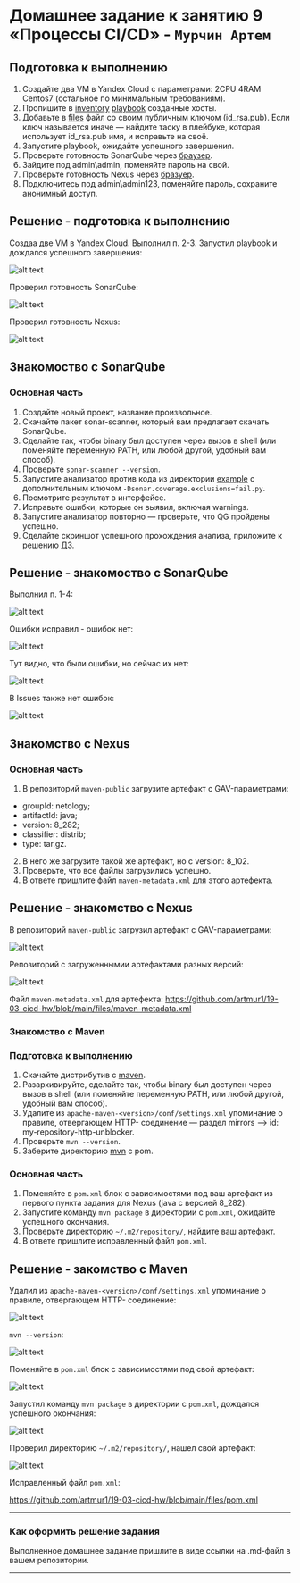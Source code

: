 # Домашнее задание к занятию 9 «Процессы CI/CD» - `Мурчин Артем`

## Подготовка к выполнению

1. Создайте два VM в Yandex Cloud с параметрами: 2CPU 4RAM Centos7 (остальное по минимальным требованиям).
2. Пропишите в [inventory](./infrastructure/inventory/cicd/hosts.yml) [playbook](./infrastructure/site.yml) созданные хосты.
3. Добавьте в [files](./infrastructure/files/) файл со своим публичным ключом (id_rsa.pub). Если ключ называется иначе — найдите таску в плейбуке, которая использует id_rsa.pub имя, и исправьте на своё.
4. Запустите playbook, ожидайте успешного завершения.
5. Проверьте готовность SonarQube через [браузер](http://localhost:9000).
6. Зайдите под admin\admin, поменяйте пароль на свой.
7.  Проверьте готовность Nexus через [бразуер](http://localhost:8081).
8. Подключитесь под admin\admin123, поменяйте пароль, сохраните анонимный доступ.

## Решение - подготовка к выполнению

Создаа две VM в Yandex Cloud. Выполнил п. 2-3. Запустил playbook и дождался успешного завершения:

![alt text](https://github.com/artmur1/19-03-cicd-hw/blob/main/img/19-03-01-01-hw.png)

Проверил готовность SonarQube:

![alt text](https://github.com/artmur1/19-03-cicd-hw/blob/main/img/19-03-01-02-hw.png)

Проверил готовность Nexus:

![alt text](https://github.com/artmur1/19-03-cicd-hw/blob/main/img/19-03-01-03-hw.png)

## Знакомоство с SonarQube

### Основная часть

1. Создайте новый проект, название произвольное.
2. Скачайте пакет sonar-scanner, который вам предлагает скачать SonarQube.
3. Сделайте так, чтобы binary был доступен через вызов в shell (или поменяйте переменную PATH, или любой другой, удобный вам способ).
4. Проверьте `sonar-scanner --version`.
5. Запустите анализатор против кода из директории [example](./example) с дополнительным ключом `-Dsonar.coverage.exclusions=fail.py`.
6. Посмотрите результат в интерфейсе.
7. Исправьте ошибки, которые он выявил, включая warnings.
8. Запустите анализатор повторно — проверьте, что QG пройдены успешно.
9. Сделайте скриншот успешного прохождения анализа, приложите к решению ДЗ.

## Решение - знакомоство с SonarQube

Выполнил п. 1-4:

![alt text](https://github.com/artmur1/19-03-cicd-hw/blob/main/img/19-03-01-04-hw.png)

Ошибки исправил - ошибок нет:

![alt text](https://github.com/artmur1/19-03-cicd-hw/blob/main/img/19-03-01-05-hw.png)

Тут видно, что были ошибки, но сейчас их нет:

![alt text](https://github.com/artmur1/19-03-cicd-hw/blob/main/img/19-03-01-06-hw.png)

В Issues также нет ошибок:

![alt text](https://github.com/artmur1/19-03-cicd-hw/blob/main/img/19-03-01-07-hw.png)

## Знакомство с Nexus

### Основная часть

1. В репозиторий `maven-public` загрузите артефакт с GAV-параметрами:

 *    groupId: netology;
 *    artifactId: java;
 *    version: 8_282;
 *    classifier: distrib;
 *    type: tar.gz.
   
2. В него же загрузите такой же артефакт, но с version: 8_102.
3. Проверьте, что все файлы загрузились успешно.
4. В ответе пришлите файл `maven-metadata.xml` для этого артефекта.

## Решение - знакомство с Nexus

В репозиторий `maven-public` загрузил артефакт с GAV-параметрами:

![alt text](https://github.com/artmur1/19-03-cicd-hw/blob/main/img/19-03-01-08-hw.png)

Репозиторий с загруженнымии артефактами разных версий:

![alt text](https://github.com/artmur1/19-03-cicd-hw/blob/main/img/19-03-01-09-hw.png)

Файл `maven-metadata.xml` для артефекта: https://github.com/artmur1/19-03-cicd-hw/blob/main/files/maven-metadata.xml

### Знакомство с Maven

### Подготовка к выполнению

1. Скачайте дистрибутив с [maven](https://maven.apache.org/download.cgi).
2. Разархивируйте, сделайте так, чтобы binary был доступен через вызов в shell (или поменяйте переменную PATH, или любой другой, удобный вам способ).
3. Удалите из `apache-maven-<version>/conf/settings.xml` упоминание о правиле, отвергающем HTTP- соединение — раздел mirrors —> id: my-repository-http-unblocker.
4. Проверьте `mvn --version`.
5. Заберите директорию [mvn](./mvn) с pom.

### Основная часть

1. Поменяйте в `pom.xml` блок с зависимостями под ваш артефакт из первого пункта задания для Nexus (java с версией 8_282).
2. Запустите команду `mvn package` в директории с `pom.xml`, ожидайте успешного окончания.
3. Проверьте директорию `~/.m2/repository/`, найдите ваш артефакт.
4. В ответе пришлите исправленный файл `pom.xml`.

## Решение - закомство с Maven

Удалил из `apache-maven-<version>/conf/settings.xml` упоминание о правиле, отвергающем HTTP- соединение:

![alt text](https://github.com/artmur1/19-03-cicd-hw/blob/main/img/19-03-01-10-hw.png)

`mvn --version`:

![alt text](https://github.com/artmur1/19-03-cicd-hw/blob/main/img/19-03-01-11-hw.png)

Поменяйте в `pom.xml` блок с зависимостями под свой артефакт:

![alt text](https://github.com/artmur1/19-03-cicd-hw/blob/main/img/19-03-01-12-hw.png)

Запустил команду `mvn package` в директории с `pom.xml`, дождался успешного окончания:

![alt text](https://github.com/artmur1/19-03-cicd-hw/blob/main/img/19-03-01-13-hw.png)

Проверил директорию `~/.m2/repository/`, нашел свой артефакт:

![alt text](https://github.com/artmur1/19-03-cicd-hw/blob/main/img/19-03-01-14-hw.png)

Исправленный файл `pom.xml`:

https://github.com/artmur1/19-03-cicd-hw/blob/main/files/pom.xml

---

### Как оформить решение задания

Выполненное домашнее задание пришлите в виде ссылки на .md-файл в вашем репозитории.

---
